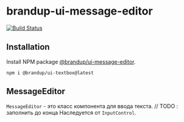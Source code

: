 # brandup-ui-message-editor

[![Build Status](https://dev.azure.com/brandup/BrandUp%20Core/_apis/build/status%2FBrandUp%2Fbrandup-ui-kit?branchName=master)]()

## Installation

Install NPM package [@brandup/ui-message-editor](https://www.npmjs.com/package/@brandup/ui-message-editor).

```
npm i @brandup/ui-textbox@latest
```

## MessageEditor

`MessageEditor` - это класс компонента для ввода текста. // TODO : заполнить до конца
Наследуется от `InputControl`.

```html

```

```TypeScript

```
